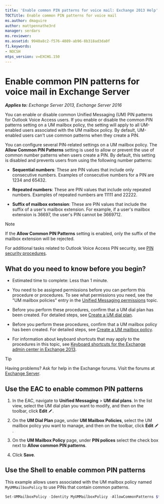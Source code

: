 ```yaml
---
title: 'Enable common PIN patterns for voice mail: Exchange 2013 Help'
TOCTitle: Enable common PIN patterns for voice mail
ms.author: dmaguire
author: mattpennathe3rd
manager: serdars
ms.reviewer:
ms.assetid: 9940a8c2-f576-4089-ab96-8b318ad3da0f
f1.keywords:
- NOCSH
mtps_version: v=EXCHG.150
---
```


# Enable common PIN patterns for voice mail in Exchange Server

_**Applies to:** Exchange Server 2013, Exchange Server 2016_

You can enable or disable common Unified Messaging (UM) PIN patterns for Outlook Voice Access users. If you enable or disable the common PIN patterns setting on a UM mailbox policy, the setting will apply to all UM-enabled users associated with the UM mailbox policy. By default, UM-enabled users can't use common patterns when they create a PIN.

You can configure several PIN-related settings on a UM mailbox policy. The **Allow Common PIN Patterns** setting is used to allow or prevent the use of common number patterns when users create a PIN. By default, this setting is disabled and prevents users from using the following number patterns:

- **Sequential numbers**: These are PIN values that include only consecutive numbers. Examples of consecutive numbers for a PIN are 1234 and 65432.

- **Repeated numbers**: These are PIN values that include only repeated numbers. Examples of repeated numbers are 11111 and 22222.

- **Suffix of mailbox extension**: These are PIN values that include the suffix of a user's mailbox extension. For example, if a user's mailbox extension is 36697, the user's PIN cannot be 3669712.

> [!NOTE]
> If the **Allow Common PIN Patterns** setting is enabled, only the suffix of the mailbox extension will be rejected.

For additional tasks related to Outlook Voice Access PIN security, see [PIN security procedures](pin-security-procedures-exchange-2013-help.md).

## What do you need to know before you begin?

- Estimated time to complete: Less than 1 minute.

- You need to be assigned permissions before you can perform this procedure or procedures. To see what permissions you need, see the "UM mailbox policies" entry in the [Unified Messaging permissions](unified-messaging-permissions-exchange-2013-help.md) topic.

- Before you perform these procedures, confirm that a UM dial plan has been created. For detailed steps, see [Create a UM dial plan](create-um-dial-plan-exchange-2013-help.md).

- Before you perform these procedures, confirm that a UM mailbox policy has been created. For detailed steps, see [Create a UM mailbox policy](create-um-mailbox-policy-exchange-2013-help.md).

- For information about keyboard shortcuts that may apply to the procedures in this topic, see [Keyboard shortcuts for the Exchange admin center in Exchange 2013](keyboard-shortcuts-in-the-exchange-admin-center-2013-help.md).

> [!TIP]
> Having problems? Ask for help in the Exchange forums. Visit the forums at [Exchange Server](https://go.microsoft.com/fwlink/p/?linkId=60612).

## Use the EAC to enable common PIN patterns

1. In the EAC, navigate to **Unified Messaging** \> **UM dial plans**. In the list view, select the UM dial plan you want to modify, and then on the toolbar, click **Edit** ![Edit icon](images/ITPro_EAC_EditIcon.gif).

2. On the **UM Dial Plan** page, under **UM Mailbox Policies**, select the UM mailbox policy you want to manage, and then on the toolbar, click **Edit** ![Edit icon](images/ITPro_EAC_EditIcon.gif).

3. On the **UM Mailbox Policy** page, under **PIN polices** select the check box next to **Allow common PIN patterns**.

4. Click **Save**.

## Use the Shell to enable common PIN patterns

This example allows users associated with the UM mailbox policy named `MyUMMailboxPolicy` to use PINs that contain common patterns.

```powershell
Set-UMMailboxPolicy -Identity MyUMMailboxPolicy -AllowCommonPatterns $true
```
